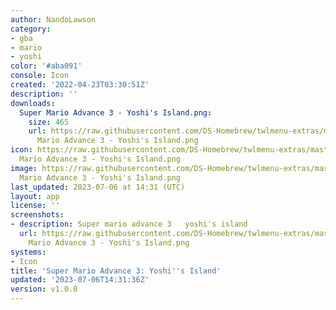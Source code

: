 ```yaml
---
author: NandoLawson
category:
- gba
- mario
- yoshi
color: '#aba091'
console: Icon
created: '2022-04-23T03:30:51Z'
description: ''
downloads:
  Super Mario Advance 3 - Yoshi's Island.png:
    size: 465
    url: https://raw.githubusercontent.com/DS-Homebrew/twlmenu-extras/master/_nds/TWiLightMenu/icons/Super
      Mario Advance 3 - Yoshi's Island.png
icon: https://raw.githubusercontent.com/DS-Homebrew/twlmenu-extras/master/_nds/TWiLightMenu/icons/Super
  Mario Advance 3 - Yoshi's Island.png
image: https://raw.githubusercontent.com/DS-Homebrew/twlmenu-extras/master/_nds/TWiLightMenu/icons/Super
  Mario Advance 3 - Yoshi's Island.png
last_updated: 2023-07-06 at 14:31 (UTC)
layout: app
license: ''
screenshots:
- description: Super mario advance 3   yoshi's island
  url: https://raw.githubusercontent.com/DS-Homebrew/twlmenu-extras/master/_nds/TWiLightMenu/icons/Super
    Mario Advance 3 - Yoshi's Island.png
systems:
- Icon
title: 'Super Mario Advance 3: Yoshi''s Island'
updated: '2023-07-06T14:31:36Z'
version: v1.0.0
---
```

